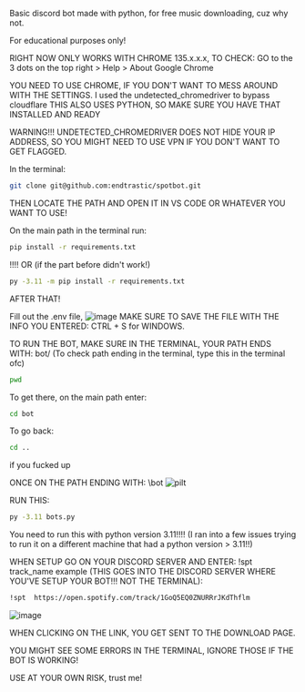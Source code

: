 Basic discord bot made with python, for free music downloading, cuz why not.


For educational purposes only!

RIGHT NOW ONLY WORKS WITH CHROME 135.x.x.x, TO CHECK:
GO to the 3 dots on the top right > Help > About Google Chrome


YOU NEED TO USE CHROME, IF YOU DON'T WANT TO MESS AROUND WITH THE SETTINGS. I used the undetected_chromedriver to bypass cloudflare
THIS ALSO USES PYTHON, SO MAKE SURE YOU HAVE THAT INSTALLED AND READY

WARNING!!!
UNDETECTED_CHROMEDRIVER DOES NOT HIDE YOUR IP ADDRESS, SO YOU MIGHT NEED TO USE VPN IF YOU DON'T WANT TO GET FLAGGED.


In the terminal:
```bash
git clone git@github.com:endtrastic/spotbot.git
```


THEN LOCATE THE PATH AND OPEN IT IN VS CODE OR WHATEVER YOU WANT TO USE!


On the main path in the terminal run:

```bash
pip install -r requirements.txt
```
!!!! OR (if the part before didn't work!)

```bash
py -3.11 -m pip install -r requirements.txt
```

AFTER THAT!



Fill out the .env file, 
![image](https://github.com/user-attachments/assets/28a93003-94b6-4d69-a336-0ca2dcc45356)
MAKE SURE TO SAVE THE FILE WITH THE INFO YOU ENTERED: CTRL + S for WINDOWS.


TO RUN THE BOT, MAKE SURE IN THE TERMINAL, YOUR PATH ENDS WITH: bot/ 
(To check path ending in the terminal, type this in the terminal ofc)
```bash
pwd
```
To get there, on the main path enter: 

```bash
cd bot
```

To go back: 
```bash
cd ..
```
if you fucked up

ONCE ON THE PATH ENDING WITH: \bot
![pilt](https://github.com/user-attachments/assets/ca44b95e-2333-4887-adb2-e09dc36a50c6)

RUN THIS:
```bash
py -3.11 bots.py
```

You need to run this with python version 3.11!!!!
(I ran into a few issues trying to run it on a different machine that had a python version > 3.11!!)

WHEN SETUP GO ON YOUR DISCORD SERVER AND ENTER:
!spt track_name
example (THIS GOES INTO THE DISCORD SERVER WHERE YOU'VE SETUP YOUR BOT!!! NOT THE TERMINAL): 
```bash
!spt  https://open.spotify.com/track/1GoQ5EQ0ZNURRrJKdThflm
```

![image](https://github.com/user-attachments/assets/59fc5c55-599e-4bb8-b518-545aad86fb57)



WHEN CLICKING ON THE LINK, YOU GET SENT TO THE DOWNLOAD PAGE.



YOU MIGHT SEE SOME ERRORS IN THE TERMINAL, IGNORE THOSE IF THE BOT IS WORKING!



USE AT YOUR OWN RISK, trust me!
